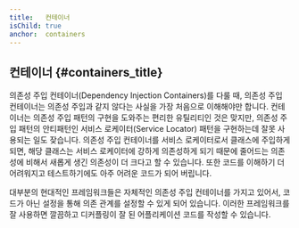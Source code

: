 ```yaml
---
title:   컨테이너
isChild: true
anchor:  containers
---
```


## 컨테이너 {#containers_title}

의존성 주입 컨테이너(Dependency Injection Containers)를 다룰 때, 의존성 주입 컨테이너는 의존성 주입과 같지 않다는
사실을 가장 처음으로 이해해야만 합니다. 컨테이너는 의존성 주입 패턴의 구현을 도와주는 편리한 유틸리티인 것은 맞지만,
의존성 주입 패턴의 안티패턴인 서비스 로케이터(Service Locator) 패턴을 구현하는데 잘못 사용되는 일도 잦습니다. 의존성
주입 컨테이너를 서비스 로케이터로서 클래스에 주입하게 되면, 해당 클래스는 서비스 로케이터에 강하게 의존성하게 되기
때문에 줄어드는 의존성에 비해서 새롭게 생긴 의존성이 더 크다고 할 수 있습니다. 또한 코드를 이해하기 더 어려워지고
테스트하기에도 아주 어려운 코드가 되어 버립니다.

대부분의 현대적인 프레임워크들은 자체적인 의존성 주입 컨테이너를 가지고 있어서, 코드가 아닌 설정을 통해 의존 관계를
설정할 수 있게 되어 있습니다. 이러한 프레임워크를 잘 사용하면 깔끔하고 디커플링이 잘 된 어플리케이션 코드를 작성할 수
있습니다.
